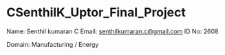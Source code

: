 # CSenthilK_Uptor_Final_Project

Name: Senthil kumaran C
Email: senthilkumaran.c@gmail.com
ID No: 2608

Domain: Manufacturing / Energy
